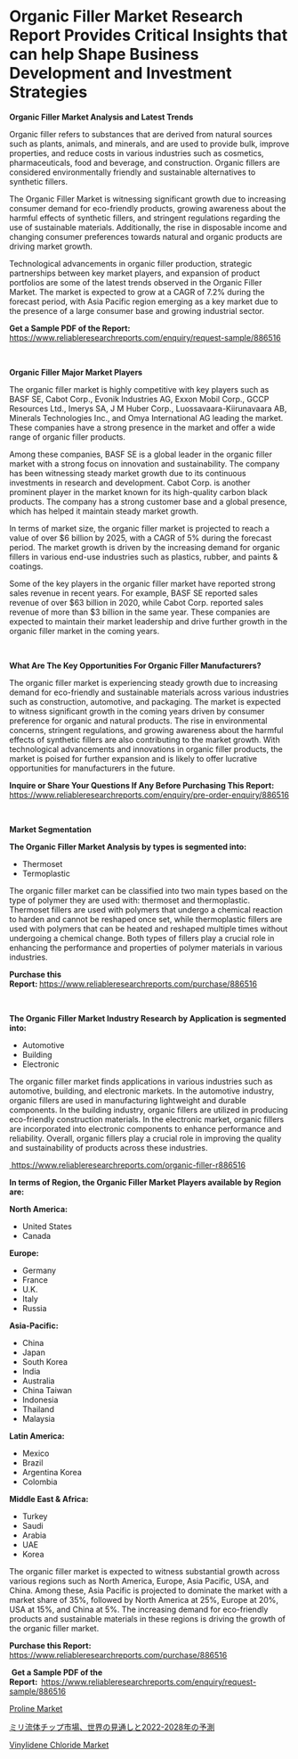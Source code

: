 <p><h1>Organic Filler Market Research Report Provides Critical Insights that can help Shape Business Development and Investment Strategies</h1></p><p><strong>Organic Filler Market Analysis and Latest Trends</strong></p>
<p><p>Organic filler refers to substances that are derived from natural sources such as plants, animals, and minerals, and are used to provide bulk, improve properties, and reduce costs in various industries such as cosmetics, pharmaceuticals, food and beverage, and construction. Organic fillers are considered environmentally friendly and sustainable alternatives to synthetic fillers.</p><p>The Organic Filler Market is witnessing significant growth due to increasing consumer demand for eco-friendly products, growing awareness about the harmful effects of synthetic fillers, and stringent regulations regarding the use of sustainable materials. Additionally, the rise in disposable income and changing consumer preferences towards natural and organic products are driving market growth.</p><p>Technological advancements in organic filler production, strategic partnerships between key market players, and expansion of product portfolios are some of the latest trends observed in the Organic Filler Market. The market is expected to grow at a CAGR of 7.2% during the forecast period, with Asia Pacific region emerging as a key market due to the presence of a large consumer base and growing industrial sector.</p></p>
<p><strong>Get a Sample PDF of the Report:&nbsp;</strong> <a href="https://www.reliableresearchreports.com/enquiry/request-sample/886516">https://www.reliableresearchreports.com/enquiry/request-sample/886516</a></p>
<p>&nbsp;</p>
<p><strong>Organic Filler Major Market Players</strong></p>
<p><p>The organic filler market is highly competitive with key players such as BASF SE, Cabot Corp., Evonik Industries AG, Exxon Mobil Corp., GCCP Resources Ltd., Imerys SA, J M Huber Corp., Luossavaara-Kiirunavaara AB, Minerals Technologies Inc., and Omya International AG leading the market. These companies have a strong presence in the market and offer a wide range of organic filler products.</p><p>Among these companies, BASF SE is a global leader in the organic filler market with a strong focus on innovation and sustainability. The company has been witnessing steady market growth due to its continuous investments in research and development. Cabot Corp. is another prominent player in the market known for its high-quality carbon black products. The company has a strong customer base and a global presence, which has helped it maintain steady market growth.</p><p>In terms of market size, the organic filler market is projected to reach a value of over $6 billion by 2025, with a CAGR of 5% during the forecast period. The market growth is driven by the increasing demand for organic fillers in various end-use industries such as plastics, rubber, and paints & coatings.</p><p>Some of the key players in the organic filler market have reported strong sales revenue in recent years. For example, BASF SE reported sales revenue of over $63 billion in 2020, while Cabot Corp. reported sales revenue of more than $3 billion in the same year. These companies are expected to maintain their market leadership and drive further growth in the organic filler market in the coming years.</p></p>
<p>&nbsp;</p>
<p><strong>What Are The Key Opportunities For Organic Filler Manufacturers?</strong></p>
<p><p>The organic filler market is experiencing steady growth due to increasing demand for eco-friendly and sustainable materials across various industries such as construction, automotive, and packaging. The market is expected to witness significant growth in the coming years driven by consumer preference for organic and natural products. The rise in environmental concerns, stringent regulations, and growing awareness about the harmful effects of synthetic fillers are also contributing to the market growth. With technological advancements and innovations in organic filler products, the market is poised for further expansion and is likely to offer lucrative opportunities for manufacturers in the future.</p></p>
<p><strong>Inquire or Share Your Questions If Any Before Purchasing This Report:</strong> <a href="https://www.reliableresearchreports.com/enquiry/pre-order-enquiry/886516">https://www.reliableresearchreports.com/enquiry/pre-order-enquiry/886516</a></p>
<p>&nbsp;</p>
<p><strong>Market Segmentation</strong></p>
<p><strong>The Organic Filler Market Analysis by types is segmented into:</strong></p>
<p><ul><li>Thermoset</li><li>Termoplastic</li></ul></p>
<p><p>The organic filler market can be classified into two main types based on the type of polymer they are used with: thermoset and thermoplastic. Thermoset fillers are used with polymers that undergo a chemical reaction to harden and cannot be reshaped once set, while thermoplastic fillers are used with polymers that can be heated and reshaped multiple times without undergoing a chemical change. Both types of fillers play a crucial role in enhancing the performance and properties of polymer materials in various industries.</p></p>
<p><strong>Purchase this Report:&nbsp;</strong><a href="https://www.reliableresearchreports.com/purchase/886516">https://www.reliableresearchreports.com/purchase/886516</a></p>
<p>&nbsp;</p>
<p><strong>The Organic Filler Market Industry Research by Application is segmented into:</strong></p>
<p><ul><li>Automotive</li><li>Building</li><li>Electronic</li></ul></p>
<p><p>The organic filler market finds applications in various industries such as automotive, building, and electronic markets. In the automotive industry, organic fillers are used in manufacturing lightweight and durable components. In the building industry, organic fillers are utilized in producing eco-friendly construction materials. In the electronic market, organic fillers are incorporated into electronic components to enhance performance and reliability. Overall, organic fillers play a crucial role in improving the quality and sustainability of products across these industries.</p></p>
<p><a href="https://www.reliableresearchreports.com/organic-filler-r886516">&nbsp;https://www.reliableresearchreports.com/organic-filler-r886516</a></p>
<p><strong>In terms of Region, the Organic Filler Market Players available by Region are:</strong></p>
<p>
    <p> <strong> North America: </strong>
        <ul>
            <li>United States</li>
            <li>Canada</li>
        </ul>
        </p> 
    <p> <strong> Europe: </strong>
        <ul>
            <li>Germany</li>
            <li>France</li>
            <li>U.K.</li>
            <li>Italy</li>
            <li>Russia</li>
        </ul>
        </p> 
    <p> <strong> Asia-Pacific: </strong>
        <ul>
            <li>China</li>
            <li>Japan</li>
            <li>South Korea</li>
            <li>India</li>
            <li>Australia</li>
            <li>China Taiwan</li>
            <li>Indonesia</li>
            <li>Thailand</li>
            <li>Malaysia</li>
        </ul>
        </p> 
    <p> <strong> Latin America: </strong>
        <ul>
            <li>Mexico</li>
            <li>Brazil</li>
            <li>Argentina Korea</li>
            <li>Colombia</li>
        </ul>
        </p> 
    <p> <strong> Middle East & Africa: </strong>
        <ul>
            <li>Turkey</li>
            <li>Saudi</li>
            <li>Arabia</li>
            <li>UAE</li>
            <li>Korea</li>
        </ul>
    </p>
    </p>
<p><p>The organic filler market is expected to witness substantial growth across various regions such as North America, Europe, Asia Pacific, USA, and China. Among these, Asia Pacific is projected to dominate the market with a market share of 35%, followed by North America at 25%, Europe at 20%, USA at 15%, and China at 5%. The increasing demand for eco-friendly products and sustainable materials in these regions is driving the growth of the organic filler market.</p></p>
<p><strong>Purchase this Report: </strong><a href="https://www.reliableresearchreports.com/purchase/886516">https://www.reliableresearchreports.com/purchase/886516</a></p>
<p>&nbsp;<strong>Get a Sample PDF of the Report:&nbsp;&nbsp;</strong><a href="https://www.reliableresearchreports.com/enquiry/request-sample/886516">https://www.reliableresearchreports.com/enquiry/request-sample/886516</a></p>
<p><strong></strong></p>
<p><p><a href="https://github.com/riwar777/Market-Research-Report-List-1/blob/main/proline-market.md">Proline Market</a></p><p><a href="https://github.com/BrionnaBoyle/Market-Research-Report-List-1/blob/main/7081286131031.md">ミリ流体チップ市場、世界の見通しと2022-2028年の予測</a></p><p><a href="https://github.com/AKSHATREPORTPRIME/Market-Research-Report-List-5/blob/main/vinylidene-chloride-market.md">Vinylidene Chloride Market</a></p></p>